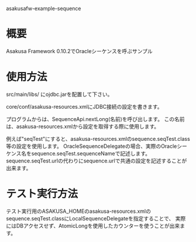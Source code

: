 asakusafw-example-sequence

# 概要

Asakusa Framework 0.10.2でOracleシーケンスを呼ぶサンプル


# 使用方法

src/main/libs/ にojdbc.jarを配置して下さい。

core/conf/asakusa-resources.xmlにJDBC接続の設定を書きます。

プログラムからは、SequenceApi.nextLong(名前)を呼び出します。
この名前は、asakusa-resources.xmlから設定を取得する際に使用します。

例えば"seqTest"にすると、asakusa-resources.xmlのsequence.seqTest.class等の設定を使用します。
OracleSequenceDelegateの場合、実際のOracleシーケンス名をsequence.seqTest.sequenceNameで記述します。
sequence.seqTest.urlの代わりにsequence.urlで共通の設定を記述することが出来ます。


# テスト実行方法

テスト実行用のASAKUSA_HOMEのasakusa-resources.xmlのsequence.seqTest.classにLocalSequenceDelegateを指定することで、
実際にはDBアクセスせず、AtomicLongを使用したカウンターを使うことが出来ます。

